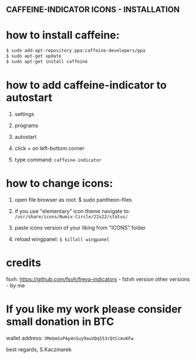 ## CAFFEINE-INDICATOR ICONS - INSTALLATION 

# how to install caffeine:

```sh
$ sudo add-apt-repository ppa:caffeine-developers/ppa
$ sudo apt-get update
$ sudo apt-get install caffeine
```

# how to add caffeine-indicator to autostart

1. settings

2. programs

3. autostart

4. click + on left-bottom corner

5. type command: `caffeine-indicator`

# how to change icons:

1. open file browser as root: $ sudo pantheon-files

2. if you use "elementary" icon theme navigate to: `/usr/share/icons/Numix-Circle/22x22/status/`

3. paste icons version of your liking from "ICONS" folder

4. reload wingpanel: `$ killall wingpanel`

# credits

fsvh: https://github.com/fsvh/freya-indicators - fstvh version
other versions - by me

# If you like my work please consider small donation in BTC
wallet address: `3MebmSvPAp4nSuy9auVQqS53rQtCcmuKFw`

best regards,
S.Kaczmarek
